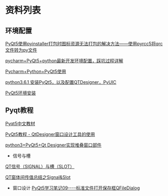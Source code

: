 # 资料列表

## 环境配置
[PyQt5使用pyinstaller打包时图标资源无法打包的解决方法——使用pyrcc5将qrc文件转为py文件](https://blog.csdn.net/weixin_42296333/article/details/81178915)

[pycharm+PyQt5+python最新开发环境配置，踩坑过程详解](https://blog.csdn.net/px41834/article/details/79383985)

[Pycharm+Python+PyQt5使用](https://www.cnblogs.com/dalanjing/p/6978373.html)

[python3.6.1 安装PyQt5，以及配置QTDesigner，PyUIC](https://blog.csdn.net/wenqiang1208/article/details/73656399)

[PyQt5环境安装](https://blog.csdn.net/jxwzh/article/details/79119870)


## Pyqt教程
[Pyqt5中文教材](https://maicss.gitbooks.io/pyqt5/content/%E7%BB%98%E5%9B%BE.html)

[PyQt5教程 - QtDesigner窗口设计工具的使用](https://blog.csdn.net/pipisorry/article/details/45999965)

[python3+PyQt5+Qt Designer实现堆叠窗口部件](https://blog.csdn.net/xiaoyangyang20/article/details/54580650)

- 信号与槽

[QT信号（SIGNAL）与槽（SLOT）](https://blog.csdn.net/YZS_L_H/article/details/51584277)

[QT窗体间传值总结之Signal&Slot](https://blog.csdn.net/hanxing0/article/details/9087237)


- 窗口设计
[PyQt5学习笔记09----标准文件打开保存框QFileDialog](https://blog.csdn.net/a359680405/article/details/45166271)

